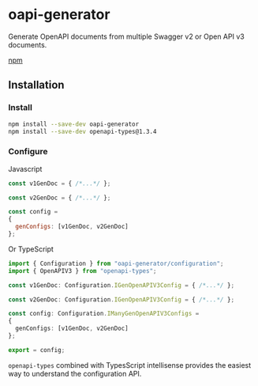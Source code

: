 # oapi-generator
Generate OpenAPI documents from multiple Swagger v2 or Open API v3 documents.

[npm](https://www.npmjs.com/package/oapi-generator)

## Installation

### Install

```bash
npm install --save-dev oapi-generator
npm install --save-dev openapi-types@1.3.4
```

### Configure

Javascript
```js
const v1GenDoc = { /*...*/ };

const v2GenDoc = { /*...*/ };

const config =
{
  genConfigs: [v1GenDoc, v2GenDoc]
};
```

Or TypeScript

```ts
import { Configuration } from "oapi-generator/configuration";
import { OpenAPIV3 } from "openapi-types";

const v1GenDoc: Configuration.IGenOpenAPIV3Config = { /*...*/ };

const v2GenDoc: Configuration.IGenOpenAPIV3Config = { /*...*/ };

const config: Configuration.IManyGenOpenAPIV3Configs =
{
  genConfigs: [v1GenDoc, v2GenDoc]
};

export = config;
```

`openapi-types` combined with TypesScript intellisense provides the easiest way to understand the configuration API.
